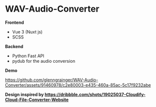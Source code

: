 # WAV-Audio-Converter

**Frontend**
- Vue 3 (Nuxt js)
- SCSS

**Backend**
- Python Fast API
- pydub for the audio conversion

**Demo**

https://github.com/glenngrainger/WAV-Audio-Converter/assets/91460978/c2e80003-e435-460a-85ac-5c17f9232abe

**Design inspired by https://dribbble.com/shots/19025037-Cloudify-Cloud-File-Converter-Website**
